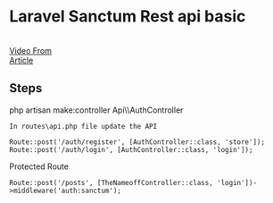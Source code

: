 # Laravel Sanctum Rest api basic

<br>
<a href="https://www.youtube.com/watch?v=GAB_BqFZNOA" target="_blank">Video From</a> <br>
<a href="https://techtoolindia.com/how-to-use-laravel-sanctum-for-api-authentication" target="_blank">Article</a> <br>

## Steps

<p>
    php artisan make:controller Api\\AuthController
<br>

    In routes\api.php file update the API
</p>

<p>

    Route::post('/auth/register', [AuthController::class, 'store']);
    Route::post('/auth/login', [AuthController::class, 'login']);   
</p>

 Protected Route

 <p>

    Route::post('/posts', [TheNameoffController::class, 'login'])->middleware('auth:sanctum');
</p>
